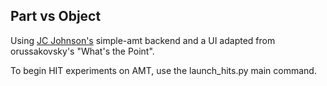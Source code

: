 ## Part vs Object

Using [JC Johnson's](https://github.com/jcjohnson/simple-amt) simple-amt backend and a UI adapted from orussakovsky's "What's the Point".


To begin HIT experiments on AMT, use the launch_hits.py main command.